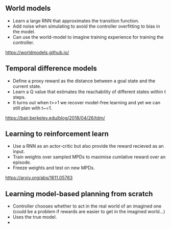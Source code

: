## World models

- Learn a large RNN that approximates the transition function.
- Add noise when simulating to avoid the controller overfitting to bias in the model.
- Can use the world-model to imagine training experience for training the controller.

https://worldmodels.github.io/

## Temporal difference models

- Define a proxy reward as the distance between a goal state and the current state.
- Learn a Q value that estimates the reachability of different states within t steps.
- It turns out when t>>1 we recover model-free learning and yet we can still plan with t~=1.

https://bair.berkeley.edu/blog/2018/04/26/tdm/

## Learning to reinforcement learn

- Use a RNN as an actor-critic but also provide the reward recieved as an input.
- Train weights over sampled MPDs to maximise cumlative reward over an episode.
- Freeze weights and test on new MPDs.

https://arxiv.org/abs/1611.05763


## Learning model-based planning from scratch

- Controller chooses whether to act in the real world of an imagined one (could be a problem if rewards are easier to get in the imagined world...)
- Uses the true model.
-
